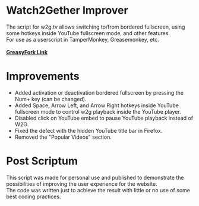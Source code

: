 # Watch2Gether Improver
The script for w2g.tv allows switching to/from bordered fullscreen, using some hotkeys inside YouTube fullscreen mode, and other features.<br/>
For use as a userscript in TamperMonkey, Greasemonkey, etc.<br/><br/>
[**GreasyFork Link**](https://greasyfork.org/en/scripts/505733-watch2gether-improver?locale_override=1)

# Improvements
* Added activation or deactivation bordered fullscreen by pressing the Num+ key (can be changed).
* Added Space, Arrow Left, and Arrow Right hotkeys inside YouTube fullscreen mode to control w2g playback inside the YouTube player.
* Disabled click on YouTube embed to pause YouTube playback instead of W2G.
* Fixed the defect with the hidden YouTube title bar in Firefox.
* Removed the "Popular Videos" section.

# Post Scriptum
This script was made for personal use and published to demonstrate the possibilities of improving the user experience for the website.<br />
The code was written just to achieve the result with little or no use of some best coding practices.
